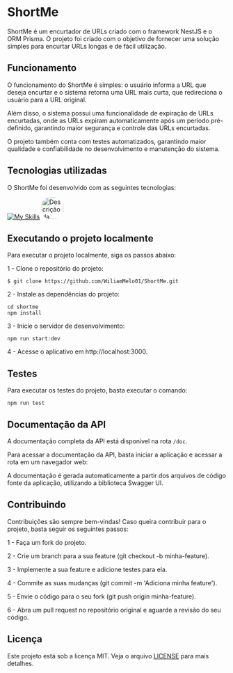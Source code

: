 # ShortMe 

ShortMe é um encurtador de URLs criado com o framework NestJS e o ORM Prisma. O projeto foi criado com o objetivo de fornecer uma solução simples para encurtar URLs longas e de fácil utilização.

## Funcionamento
O funcionamento do ShortMe é simples: o usuário informa a URL que deseja encurtar e o sistema retorna uma URL mais curta, que redireciona o usuário para a URL original.

Além disso, o sistema possui uma funcionalidade de expiração de URLs encurtadas, onde as URLs expiram automaticamente após um período pré-definido, garantindo maior segurança e controle das URLs encurtadas.

O projeto também conta com testes automatizados, garantindo maior qualidade e confiabilidade no desenvolvimento e manutenção do sistema.

## Tecnologias utilizadas
O ShortMe foi desenvolvido com as seguintes tecnologias:

[![My Skills](https://skillicons.dev/icons?i=typescript,nestjs,prisma,jest)](https://skillicons.dev)
<img src="https://static-00.iconduck.com/assets.00/swagger-icon-512x512-halz44im.png" alt="Descrição da Imagem" width="50" height="50" style="border-radius: 20px">

## Executando o projeto localmente
Para executar o projeto localmente, siga os passos abaixo:

 1 - Clone o repositório do projeto:
```
$ git clone https://github.com/WiliamMelo01/ShortMe.git 
``` 
2 - Instale as dependências do projeto:
```
cd shortme
npm install
``` 
3 - Inicie o servidor de desenvolvimento:
```
npm run start:dev
```
4 - Acesse o aplicativo em http://localhost:3000.

## Testes
Para executar os testes do projeto, basta executar o comando:

```
npm run test
```

## Documentação da API

A documentação completa da API está disponível na rota `/doc`.

Para acessar a documentação da API, basta iniciar a aplicação e acessar a rota em um navegador web:


A documentação é gerada automaticamente a partir dos arquivos de código fonte da aplicação, utilizando a biblioteca Swagger UI.


## Contribuindo
Contribuições são sempre bem-vindas! Caso queira contribuir para o projeto, basta seguir os seguintes passos:

1 - Faça um fork do projeto.

2 - Crie um branch para a sua feature (git checkout -b minha-feature).

3 - Implemente a sua feature e adicione testes para ela.

4 - Commite as suas mudanças (git commit -m 'Adiciona minha feature').

5 - Envie o código para o seu fork (git push origin minha-feature).

6 - Abra um pull request no repositório original e aguarde a revisão do seu código.

## Licença

Este projeto está sob a licença MIT. Veja o arquivo [LICENSE](./LICENSE) para mais detalhes.


